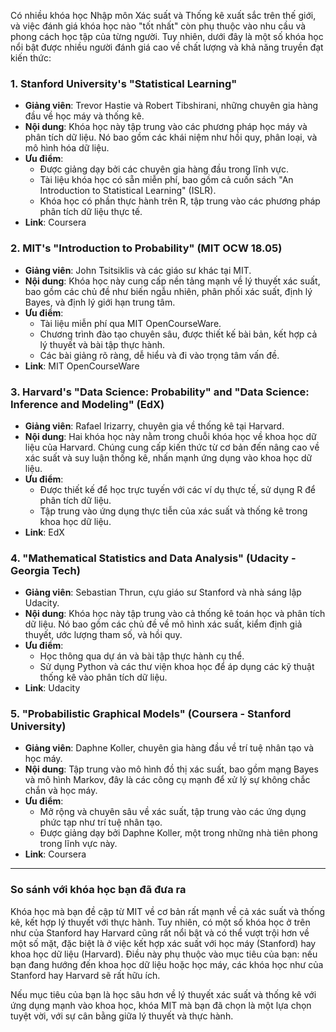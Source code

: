 Có nhiều khóa học Nhập môn Xác suất và Thống kê xuất sắc trên thế giới, và việc đánh giá khóa học nào "tốt nhất" còn phụ thuộc vào nhu cầu và phong cách học tập của từng người. Tuy nhiên, dưới đây là một số khóa học nổi bật được nhiều người đánh giá cao về chất lượng và khả năng truyền đạt kiến thức:

### 1. **Stanford University's "Statistical Learning"**

- **Giảng viên**: Trevor Hastie và Robert Tibshirani, những chuyên gia hàng đầu về học máy và thống kê.
- **Nội dung**: Khóa học này tập trung vào các phương pháp học máy và phân tích dữ liệu. Nó bao gồm các khái niệm như hồi quy, phân loại, và mô hình hóa dữ liệu.
- **Ưu điểm**:
  - Được giảng dạy bởi các chuyên gia hàng đầu trong lĩnh vực.
  - Tài liệu khóa học có sẵn miễn phí, bao gồm cả cuốn sách "An Introduction to Statistical Learning" (ISLR).
  - Khóa học có phần thực hành trên R, tập trung vào các phương pháp phân tích dữ liệu thực tế.
- **Link**: Coursera

### 2. **MIT's "Introduction to Probability" (MIT OCW 18.05)**

- **Giảng viên**: John Tsitsiklis và các giáo sư khác tại MIT.
- **Nội dung**: Khóa học này cung cấp nền tảng mạnh về lý thuyết xác suất, bao gồm các chủ đề như biến ngẫu nhiên, phân phối xác suất, định lý Bayes, và định lý giới hạn trung tâm.
- **Ưu điểm**:
  - Tài liệu miễn phí qua MIT OpenCourseWare.
  - Chương trình đào tạo chuyên sâu, được thiết kế bài bản, kết hợp cả lý thuyết và bài tập thực hành.
  - Các bài giảng rõ ràng, dễ hiểu và đi vào trọng tâm vấn đề.
- **Link**: MIT OpenCourseWare

### 3. **Harvard's "Data Science: Probability" and "Data Science: Inference and Modeling" (EdX)**

- **Giảng viên**: Rafael Irizarry, chuyên gia về thống kê tại Harvard.
- **Nội dung**: Hai khóa học này nằm trong chuỗi khóa học về khoa học dữ liệu của Harvard. Chúng cung cấp kiến thức từ cơ bản đến nâng cao về xác suất và suy luận thống kê, nhấn mạnh ứng dụng vào khoa học dữ liệu.
- **Ưu điểm**:
  - Được thiết kế để học trực tuyến với các ví dụ thực tế, sử dụng R để phân tích dữ liệu.
  - Tập trung vào ứng dụng thực tiễn của xác suất và thống kê trong khoa học dữ liệu.
- **Link**: EdX

### 4. **"Mathematical Statistics and Data Analysis" (Udacity - Georgia Tech)**

- **Giảng viên**: Sebastian Thrun, cựu giáo sư Stanford và nhà sáng lập Udacity.
- **Nội dung**: Khóa học này tập trung vào cả thống kê toán học và phân tích dữ liệu. Nó bao gồm các chủ đề về mô hình xác suất, kiểm định giả thuyết, ước lượng tham số, và hồi quy.
- **Ưu điểm**:
  - Học thông qua dự án và bài tập thực hành cụ thể.
  - Sử dụng Python và các thư viện khoa học để áp dụng các kỹ thuật thống kê vào phân tích dữ liệu.
- **Link**: Udacity

### 5. **"Probabilistic Graphical Models" (Coursera - Stanford University)**

- **Giảng viên**: Daphne Koller, chuyên gia hàng đầu về trí tuệ nhân tạo và học máy.
- **Nội dung**: Tập trung vào mô hình đồ thị xác suất, bao gồm mạng Bayes và mô hình Markov, đây là các công cụ mạnh để xử lý sự không chắc chắn và học máy.
- **Ưu điểm**:
  - Mở rộng và chuyên sâu về xác suất, tập trung vào các ứng dụng phức tạp như trí tuệ nhân tạo.
  - Được giảng dạy bởi Daphne Koller, một trong những nhà tiên phong trong lĩnh vực này.
- **Link**: Coursera

---

### **So sánh với khóa học bạn đã đưa ra**

Khóa học mà bạn đề cập từ MIT về cơ bản rất mạnh về cả xác suất và thống kê, kết hợp lý thuyết với thực hành. Tuy nhiên, có một số khóa học ở trên như của Stanford hay Harvard cũng rất nổi bật và có thể vượt trội hơn về một số mặt, đặc biệt là ở việc kết hợp xác suất với học máy (Stanford) hay khoa học dữ liệu (Harvard). Điều này phụ thuộc vào mục tiêu của bạn: nếu bạn đang hướng đến khoa học dữ liệu hoặc học máy, các khóa học như của Stanford hay Harvard sẽ rất hữu ích.

Nếu mục tiêu của bạn là học sâu hơn về lý thuyết xác suất và thống kê với ứng dụng mạnh vào khoa học, khóa MIT mà bạn đã chọn là một lựa chọn tuyệt vời, với sự cân bằng giữa lý thuyết và thực hành.
